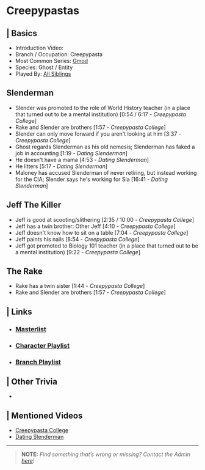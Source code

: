 # Creepypastas  


## | Basics  
- Introduction Video: []()  
- Branch / Occupation: Creepypasta  
- Most Common Series: [Gmod]()  
- Species: Ghost / Entity  
- Played By: [All Siblings]()  


## Slenderman
- Slender was promoted to the role of World History teacher (in a place that turned out to be a mental institution) [0:54 / 6:17 - *Creepypasta College*]
- Rake and Slender are brothers [1:57 - *Creepypasta College*]
- Slender can only move forward if you aren't looking at him [3:37 - *Creepypasta College*]
- Ghost regards Slenderman as his old nemesis; Slenderman has faked a job in accounting [1:19 - *Dating Slenderman*]
- He doesn't have a mama [4:53 - *Dating Slenderman*]
- He litters [5:17 - *Dating Slenderman*]
- Maloney has accused Slenderman of never retiring, but instead working for the CIA; Slender says he's working for Sia [16:41 - *Dating Slenderman*]

## Jeff The Killer
- Jeff is good at scooting/slithering [2:35 / 10:00 - *Creepypasta College*]
- Jeff has a twin brother: Other Jeff [4:10 - *Creepypasta College*]
- Jeff doesn't know how to sit on a table [7:04 - *Creepypasta College*]
- Jeff paints his nails [8:54 - *Creepypasta College*]
- Jeff got promoted to Biology 101 teacher \(in a place that turned out to be a mental institution) [9:22 - *Creepypasta College*]

## The Rake
- Rake has a twin sister [1:44 - *Creepypasta College*]
- Rake and Slender are brothers [1:57 - *Creepypasta College*]


## | Links  
- ### [Masterlist]()  
- ### [Character Playlist]()  
- ### [Branch Playlist]()  


## | Other Trivia  
-   

## | Mentioned Videos
- [Creepypasta College]()
- [Dating Slenderman]()

----

> **NOTE:** *Find something that’s wrong or missing? Contact the Admin [here](./chapter_2.md)!*